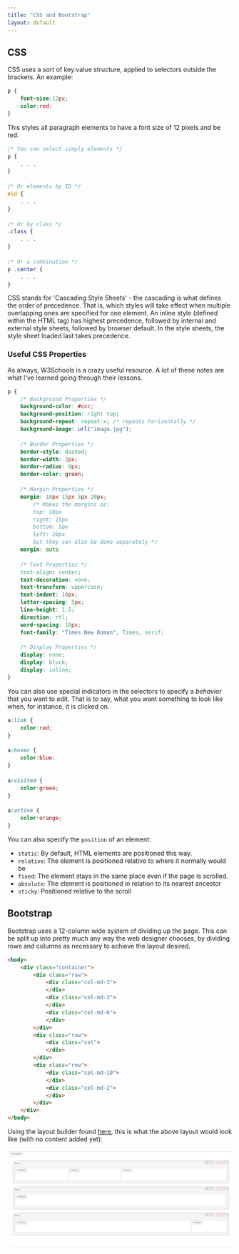 ```yaml
---
title: "CSS and Bootstrap"
layout: default
---
```


## CSS
CSS uses a sort of key:value structure, applied to selectors outside the brackets. An example:
```CSS
p {
    font-size:12px;
    color:red;
}
```
This styles all paragraph elements to have a font size of 12 pixels and be red.
```CSS
/* You can select simply elements */
p {
    . . .
}

/* Or elements by ID */
#id {
    . . .
}

/* Or by class */
.class {
    . . .
}

/* Or a combination */
p .center {
    . . .
}
```

CSS stands for 'Cascading Style Sheets' - the cascading is what defines the order of precedence. That is, which styles will take effect when multiple overlapping ones are specified for one element. An inline style (defined within the HTML tag) has highest precedence, followed by internal and external style sheets, followed by browser default. In the style sheets, the style sheet loaded last takes precedence.

### Useful CSS Properties

As always, W3Schools is a crazy useful resource. A lot of these notes are what I've learned going through their lessons.

```CSS  
p {
    /* Background Properties */
    background-color: #ccc;
    background-position: right top;
    background-repeat: repeat-x; /* repeats horizontally */
    background-image: url("image.jpg");

    /* Border Properties */
    border-style: dashed;
    border-width: 2px;
    border-radius: 0px;
    border-color: green;

    /* Margin Properties */
    margin: 10px 15px 5px 20px;
        /* Makes the margins as:
        top: 10px
        right: 15px
        bottom: 5px
        left: 20px
        but they can also be done separately */
    margin: auto

    /* Text Properties */
    text-align: center;
    text-decoration: none;
    text-transform: uppercase;
    text-indent: 10px;
    letter-spacing: 5px;
    line-height: 1.5;
    direction: rtl;
    word-spacing: 10px;
    font-family: "Times New Roman", Times, serif;

    /* Display Properties */
    display: none;
    display: block;
    display: inline;
}
```

You can also use special indicators in the selectors to specify a *behavior* that you want to edit. That is to say, what you want something to look like when, for instance, it is clicked on.

```CSS
a:link {
    color:red;
}

a:hover {
    color:blue;
}

a:visited {
    color:green;
}

a:active {
    color:orange;
}
```

You can also specify the `position` of an element:
+ `static`: By default, HTML elements are positioned this way.
+ `relative`: The element is positioned relative to where it normally would be
+ `fixed`: The element stays in the same place even if the page is scrolled.
+ `absolute`: The element is positioned in relation to its nearest ancestor
+ `sticky`: Positioned relative to the scroll


## Bootstrap

Bootstrap uses a 12-column wide system of dividing up the page. This can be split up into pretty much any way the web designer chooses, by dividing rows and columns as necessary to achieve the layout desired.

```HTML
<body>
    <div class="container">
        <div class="row">
            <div class="col-md-3">
            </div>
            <div class="col-md-3">
            </div>
            <div class="col-md-6">
            </div>
        </div>
        <div class="row">
            <div class="col">
            </div>
        </div>
        <div class="row">
            <div class="col-md-10">
            </div>
            <div class="col-md-2">
            </div>
        </div>
    </div>
</body>
```

Using the layout builder found [here](http://www.layoutit.com/build), this is what the above layout would look like (with no content added yet):

![Image of Bootstrap-generated Layout](bootstrap_example.PNG)
